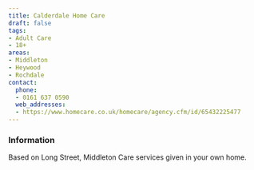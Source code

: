 ```yaml
---
title: Calderdale Home Care
draft: false
tags:
- Adult Care
- 18+
areas:
- Middleton
- Heywood
- Rochdale
contact:
  phone:
  - 0161 637 0590
  web_addresses:
  - https://www.homecare.co.uk/homecare/agency.cfm/id/65432225477
---
```


### Information
Based on Long Street, Middleton
Care services given in your own home.
